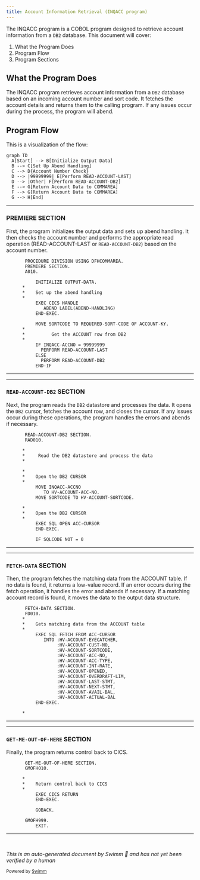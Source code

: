 ```yaml
---
title: Account Information Retrieval (INQACC program)
---
```

The INQACC program is a COBOL program designed to retrieve account information from a <SwmToken path="src/base/cobol_src/INQACC.cbl" pos="216:13:13" line-data="      *          Get the ACCOUNT row from DB2">`DB2`</SwmToken> database. This document will cover:

1. What the Program Does
2. Program Flow
3. Program Sections

## What the Program Does

The INQACC program retrieves account information from a <SwmToken path="src/base/cobol_src/INQACC.cbl" pos="216:13:13" line-data="      *          Get the ACCOUNT row from DB2">`DB2`</SwmToken> database based on an incoming account number and sort code. It fetches the account details and returns them to the calling program. If any issues occur during the process, the program will abend.

## Program Flow

This is a visualization of the flow:

```mermaid
graph TD
  A[Start] --> B[Initialize Output Data]
  B --> C[Set Up Abend Handling]
  C --> D{Account Number Check}
  D --> |99999999| E[Perform READ-ACCOUNT-LAST]
  D --> |Other| F[Perform READ-ACCOUNT-DB2]
  E --> G[Return Account Data to COMMAREA]
  F --> G[Return Account Data to COMMAREA]
  G --> H[End]
```

<SwmSnippet path="/src/base/cobol_src/INQACC.cbl" line="202">

---

### PREMIERE SECTION

First, the program initializes the output data and sets up abend handling. It then checks the account number and performs the appropriate read operation (READ-ACCOUNT-LAST or <SwmToken path="src/base/cobol_src/INQACC.cbl" pos="221:3:7" line-data="             PERFORM READ-ACCOUNT-DB2">`READ-ACCOUNT-DB2`</SwmToken>) based on the account number.

```cobol
       PROCEDURE DIVISION USING DFHCOMMAREA.
       PREMIERE SECTION.
       A010.

           INITIALIZE OUTPUT-DATA.
      *
      *    Set up the abend handling
      *
           EXEC CICS HANDLE
              ABEND LABEL(ABEND-HANDLING)
           END-EXEC.

           MOVE SORTCODE TO REQUIRED-SORT-CODE OF ACCOUNT-KY.
      *
      *          Get the ACCOUNT row from DB2
      *
           IF INQACC-ACCNO = 99999999
             PERFORM READ-ACCOUNT-LAST
           ELSE
             PERFORM READ-ACCOUNT-DB2
           END-IF
```

---

</SwmSnippet>

<SwmSnippet path="/src/base/cobol_src/INQACC.cbl" line="253">

---

### <SwmToken path="src/base/cobol_src/INQACC.cbl" pos="253:1:5" line-data="       READ-ACCOUNT-DB2 SECTION.">`READ-ACCOUNT-DB2`</SwmToken> SECTION

Next, the program reads the <SwmToken path="src/base/cobol_src/INQACC.cbl" pos="253:5:5" line-data="       READ-ACCOUNT-DB2 SECTION.">`DB2`</SwmToken> datastore and processes the data. It opens the <SwmToken path="src/base/cobol_src/INQACC.cbl" pos="253:5:5" line-data="       READ-ACCOUNT-DB2 SECTION.">`DB2`</SwmToken> cursor, fetches the account row, and closes the cursor. If any issues occur during these operations, the program handles the errors and abends if necessary.

```cobol
       READ-ACCOUNT-DB2 SECTION.
       RAD010.

      *
      *     Read the DB2 datastore and process the data
      *

      *
      *    Open the DB2 CURSOR
      *
           MOVE INQACC-ACCNO
              TO HV-ACCOUNT-ACC-NO.
           MOVE SORTCODE TO HV-ACCOUNT-SORTCODE.

      *
      *    Open the DB2 CURSOR
      *
           EXEC SQL OPEN ACC-CURSOR
           END-EXEC.

           IF SQLCODE NOT = 0
```

---

</SwmSnippet>

<SwmSnippet path="/src/base/cobol_src/INQACC.cbl" line="426">

---

### <SwmToken path="src/base/cobol_src/INQACC.cbl" pos="426:1:3" line-data="       FETCH-DATA SECTION.">`FETCH-DATA`</SwmToken> SECTION

Then, the program fetches the matching data from the ACCOUNT table. If no data is found, it returns a low-value record. If an error occurs during the fetch operation, it handles the error and abends if necessary. If a matching account record is found, it moves the data to the output data structure.

```cobol
       FETCH-DATA SECTION.
       FD010.
      *
      *    Gets matching data from the ACCOUNT table
      *
           EXEC SQL FETCH FROM ACC-CURSOR
              INTO :HV-ACCOUNT-EYECATCHER,
                   :HV-ACCOUNT-CUST-NO,
                   :HV-ACCOUNT-SORTCODE,
                   :HV-ACCOUNT-ACC-NO,
                   :HV-ACCOUNT-ACC-TYPE,
                   :HV-ACCOUNT-INT-RATE,
                   :HV-ACCOUNT-OPENED,
                   :HV-ACCOUNT-OVERDRAFT-LIM,
                   :HV-ACCOUNT-LAST-STMT,
                   :HV-ACCOUNT-NEXT-STMT,
                   :HV-ACCOUNT-AVAIL-BAL,
                   :HV-ACCOUNT-ACTUAL-BAL
           END-EXEC.

      *
```

---

</SwmSnippet>

<SwmSnippet path="/src/base/cobol_src/INQACC.cbl" line="578">

---

### <SwmToken path="src/base/cobol_src/INQACC.cbl" pos="578:1:9" line-data="       GET-ME-OUT-OF-HERE SECTION.">`GET-ME-OUT-OF-HERE`</SwmToken> SECTION

Finally, the program returns control back to CICS.

```cobol
       GET-ME-OUT-OF-HERE SECTION.
       GMOFH010.

      *
      *    Return control back to CICS
      *
           EXEC CICS RETURN
           END-EXEC.

           GOBACK.

       GMOFH999.
           EXIT.

```

---

</SwmSnippet>

&nbsp;

*This is an auto-generated document by Swimm 🌊 and has not yet been verified by a human*

<SwmMeta version="3.0.0" repo-id="Z2l0aHViJTNBJTNBY2ljcy1iYW5raW5nLXNhbXBsZS1hcHBsaWNhdGlvbi1jYnNhLUlCTS1EZW1vLUdQVCUzQSUzQVN3aW1tLURlbW8=" repo-name="cics-banking-sample-application-cbsa-IBM-Demo-GPT"><sup>Powered by [Swimm](/)</sup></SwmMeta>

